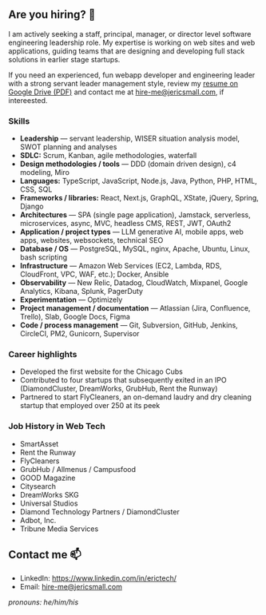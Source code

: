 ## Are you hiring? 👋
I am actively seeking a staff, principal, manager, or director level software engineering leadership role. My expertise is working on web sites and web applications, guiding teams that are designing and developing full stack solutions in earlier stage startups. 

If you need an experienced, fun webapp developer and engineering leader with a strong servant leader management style, review my [resume on Google Drive (PDF)](https://drive.google.com/file/d/1ZjaJdfN0q9BB_qL9k6h1zAtuamGMaeWY/view?usp=sharing) and contact me at hire-me@jericsmall.com, if intereested.

### Skills
* **Leadership** — servant leadership, WISER situation analysis model, SWOT planning and analyses
* **SDLC:** Scrum, Kanban, agile methodologies, waterfall
* **Design methodologies / tools** — DDD (domain driven design), c4 modeling, Miro
* **Languages:** TypeScript, JavaScript, Node.js, Java, Python, PHP, HTML, CSS, SQL
* **Frameworks / libraries:** React, Next.js, GraphQL, XState, jQuery, Spring, Django
* **Architectures** — SPA (single page application), Jamstack, serverless, microservices, async, MVC, headless CMS, REST, JWT, OAuth2
* **Application / project types** — LLM generative AI, mobile apps, web apps, websites, websockets, technical SEO
* **Database / OS** — PostgreSQL, MySQL, nginx, Apache, Ubuntu, Linux, bash scripting
* **Infrastructure** — Amazon Web Services (EC2, Lambda, RDS, CloudFront, VPC, WAF, etc.); Docker, Ansible
* **Observability** — New Relic, Datadog, CloudWatch, Mixpanel, Google Analytics, Kibana, Splunk, PagerDuty
* **Experimentation** — Optimizely
* **Project management / documentation** — Atlassian (Jira, Confluence, Trello), Slab, Google Docs, Figma
* **Code / process management** — Git, Subversion, GitHub, Jenkins, CircleCI, PM2, Gunicorn, Supervisor

### Career highlights
* Developed the first website for the Chicago Cubs
* Contributed to four startups that subsequently exited in an IPO (DiamondCluster, DreamWorks, GrubHub, Rent the Runway)
* Partnered to start FlyCleaners, an on-demand laudry and dry cleaning startup that employed over 250 at its peek

### Job History in Web Tech
* SmartAsset
* Rent the Runway
* FlyCleaners
* GrubHub / Allmenus / Campusfood
* GOOD Magazine
* Citysearch
* DreamWorks SKG
* Universal Studios
* Diamond Technology Partners / DiamondCluster
* Adbot, Inc.
* Tribune Media Services

## Contact me 📫
* LinkedIn: https://www.linkedin.com/in/erictech/
* Email: hire-me@jericsmall.com

_pronouns: he/him/his_

<!--
- 🔭 I’m currently working on ...
- 🌱 I’m currently learning ...
- 👯 I’m looking to collaborate on ...
- 🤔 I’m looking for help with ...
- 💬 Ask me about ...
- 📫 How to reach me: ...
- 😄 Pronouns: ...
- ⚡ Fun fact: ...
-->
